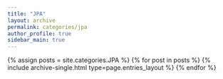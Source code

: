 ```yaml
---
title: "JPA"
layout: archive
permalink: categories/jpa
author_profile: true
sidebar_main: true
---
```



{% assign posts = site.categories.JPA %}
{% for post in posts %} {% include archive-single.html type=page.entries_layout %} {% endfor %}